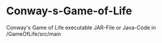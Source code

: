 # Conway-s-Game-of-Life
Conway's Game of Life executable JAR-File or Java-Code in /GameOfLife/src/main
